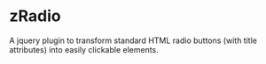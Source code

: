 zRadio
======

A jquery plugin to transform standard HTML radio buttons (with title attributes) into easily clickable elements.
